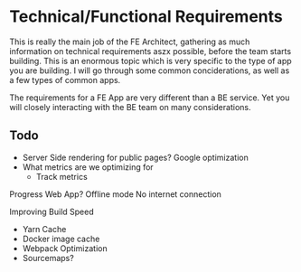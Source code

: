 # Technical/Functional Requirements

This is really the main job of the FE Architect, gathering as much information on technical requirements aszx possible, before the team starts building. This is an enormous topic which is very specific to the type of app you are building. I will go through some common conciderations, as well as a few types of common apps.

The requirements for a FE App are very different than a BE service. Yet you will closely interacting with the BE team on many considerations.

## Todo

* Server Side rendering for public pages? Google optimization
* What metrics are we optimizing for
  * Track metrics&#x20;

Progress Web App? Offline mode No internet connection



Improving Build Speed

* Yarn Cache
* Docker image cache
* Webpack Optimization
* Sourcemaps?
